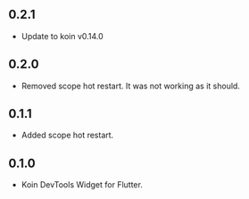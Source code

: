 ## 0.2.1

* Update to koin v0.14.0

## 0.2.0

* Removed scope hot restart. It was not working as it should.

## 0.1.1

* Added scope hot restart.

## 0.1.0

* Koin DevTools Widget for Flutter.

